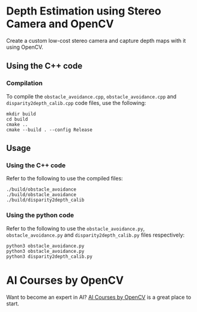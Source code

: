 # Depth Estimation using Stereo Camera and OpenCV

Create a custom low-cost stereo camera and capture depth maps with it using OpenCV.

## Using the C++ code
### Compilation
To compile the `obstacle_avoidance.cpp`, `obstacle_avoidance.cpp` and `disparity2depth_calib.cpp` code files, use the following:
```shell
mkdir build
cd build
cmake ..
cmake --build . --config Release
```
## Usage

### Using the C++ code

Refer to the following to use the compiled files:

```shell
./build/obstacle_avoidance
./build/obstacle_avoidance
./build/disparity2depth_calib
```

### Using the python code

Refer to the following to use the `obstacle_avoidance.py`, `obstacle_avoidance.py` and `disparity2depth_calib.py` files respectively:

```shell
python3 obstacle_avoidance.py
python3 obstacle_avoidance.py
python3 disparity2depth_calib.py
```

# AI Courses by OpenCV

Want to become an expert in AI? [AI Courses by OpenCV](https://opencv.org/courses/) is a great place to start. 
